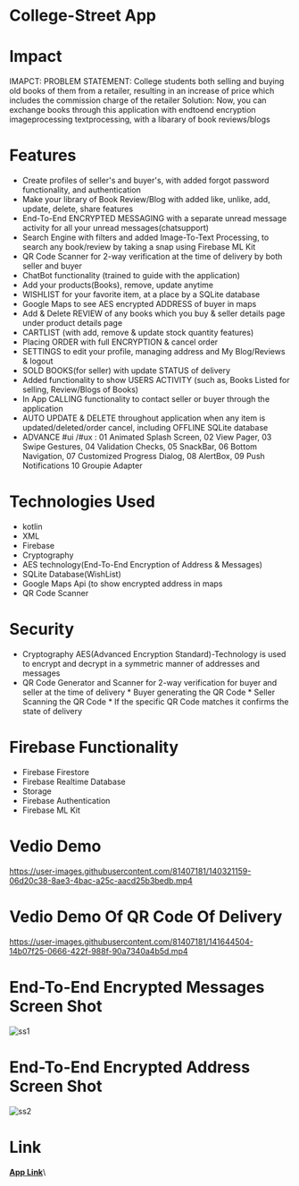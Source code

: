 # College-Street App

# Impact

IMAPCT:
PROBLEM STATEMENT: College students both selling and buying old books of them from a retailer, resulting in an increase of price which includes the commission charge of the retailer
Solution: Now, you can exchange books through this application with endtoend encryption imageprocessing textprocessing, with a libarary of book reviews/blogs

# Features

- Create profiles of seller's and buyer's, with added forgot password functionality, and authentication
- Make your library of Book Review/Blog with added like, unlike, add, update, delete, share features
- End-To-End ENCRYPTED MESSAGING with a separate unread message activity for all your unread messages(chatsupport)
- Search Engine with filters and added Image-To-Text Processing, to search any book/review by taking a snap using Firebase ML Kit
- QR Code Scanner for 2-way verification at the time of delivery by both seller and buyer
- ChatBot functionality (trained to guide with the application)
- Add your products(Books), remove, update anytime
- WISHLIST for your favorite item, at a place by a SQLite database
- Google Maps to see AES encrypted ADDRESS of buyer in maps
- Add & Delete REVIEW of any books which you buy & seller details page under product details page
- CARTLIST (with add, remove & update stock quantity features)
- Placing ORDER with full ENCRYPTION & cancel order
- SETTINGS to edit your profile, managing address and My Blog/Reviews & logout
- SOLD BOOKS(for seller) with update STATUS of delivery
- Added functionality to show USERS ACTIVITY (such as, Books Listed for selling, Review/Blogs of Books)
- In App CALLING functionality to contact seller or buyer through the application
- AUTO UPDATE & DELETE throughout application when any item is updated/deleted/order cancel, including OFFLINE SQLite database
- ADVANCE #ui /#ux : 
        01  Animated Splash Screen,
        02   View Pager, 
        03   Swipe Gestures, 
        04   Validation Checks, 
        05   SnackBar, 
        06   Bottom Navigation, 
        07   Customized Progress Dialog, 
        08   AlertBox,
        09   Push Notifications
        10   Groupie Adapter

# Technologies Used
- kotlin
- XML
- Firebase 
- Cryptography
- AES technology(End-To-End Encryption of Address & Messages)
- SQLite Database(WishList)
- Google Maps Api (to show encrypted address in maps
- QR Code Scanner

# Security

- Cryptography AES(Advanced Encryption Standard)-Technology is used to encrypt and decrypt in a symmetric manner of addresses and messages
- QR Code Generator and Scanner for 2-way verification for buyer and seller at the time of delivery
        * Buyer generating the QR Code 
        * Seller Scanning the QR Code 
        * If the specific QR Code matches it confirms the state of delivery

# Firebase Functionality

- Firebase Firestore
- Firebase Realtime Database
- Storage
- Firebase Authentication
- Firebase ML Kit
        
# Vedio Demo

https://user-images.githubusercontent.com/81407181/140321159-06d20c38-8ae3-4bac-a25c-aacd25b3bedb.mp4

# Vedio Demo Of QR Code Of Delivery

https://user-images.githubusercontent.com/81407181/141644504-14b07f25-0666-422f-988f-90a7340a4b5d.mp4

# End-To-End Encrypted Messages Screen Shot

![ss1](https://user-images.githubusercontent.com/81407181/140867714-d8ff4787-fb85-421a-8a29-8bc202a36bc9.png)

# End-To-End Encrypted Address Screen Shot

![ss2](https://user-images.githubusercontent.com/81407181/140867794-7e2db3f5-f1dc-49c9-a9ae-90e81b439e5b.png)

# Link

**[App Link](https://www.linkedin.com/posts/nirmalya-saha-625993201_cryptography-machinelearnig-searchengine-activity-6861649646620618752-hr6C)**\  






